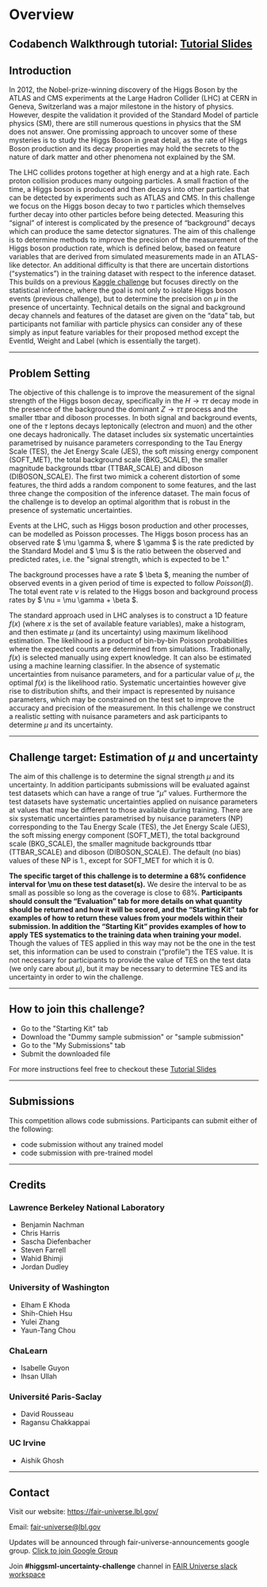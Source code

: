 # Overview 


## Codabench Walkthrough tutorial: [Tutorial Slides](https://fair-universe.lbl.gov/tutorials/Higgs_Uncertainty_Challenge-Codabench_Tutorial.pdf)

## Introduction 
In 2012, the Nobel-prize-winning discovery of the Higgs Boson by the ATLAS and CMS experiments at the Large Hadron Collider (LHC) at CERN in Geneva, Switzerland was a major milestone in the history of physics. However, despite the validation it provided of the Standard Model of particle physics (SM), there are still numerous questions in physics that the SM does not answer. One promissing approach to uncover some of these mysteries is to study the Higgs Boson in great detail, as the rate of Higgs Boson production and its decay properties may hold the secrets to the nature of dark matter and other phenomena not explained by the SM.

The LHC collides protons together at high energy and at a high rate. Each proton collision produces many outgoing particles. A small fraction of the time, a Higgs boson is produced and then decays into other particles that can be detected by experiments such as ATLAS and CMS. In this challenge we focus on the Higgs boson decay to two $\tau$ particles which themselves further decay into other particles before being detected. Measuring this “signal” of interest is complicated by the presence of “background” decays which can produce the same detector signatures. The aim of this challenge is to determine methods to improve the precision of the measurement of the Higgs boson production rate, which is defined below, based on feature variables that are derived from simulated measurements made in an ATLAS-like detector. An additional difficulty is that there are uncertain distortions (“systematics”) in the training dataset with respect to the inference dataset. This builds on a previous [Kaggle challenge](https://www.kaggle.com/c/higgs-boson) but focuses directly on the statistical inference, where the goal is not only to isolate Higgs boson events (previous challenge), but to determine the precision on $\mu$ in the presence of uncertainty. Technical details on the signal and background decay channels and features of the dataset are given on the “data” tab, but participants not familiar with particle physics can consider any of these simply as input feature variables for their proposed method except the EventId, Weight and Label (which is essentially the target).

***

## Problem Setting

The objective of this challenge is to improve the measurement of the signal strength of the Higgs boson decay, specifically in the $H \rightarrow \tau \tau$ decay mode in the presence of the background the dominant $Z \rightarrow \tau \tau$ process and the smaller ttbar and diboson processes. In both signal and background events, one of the $\tau$ leptons decays leptonically (electron and muon) and the other one decays hadronically. The dataset includes six systematic uncertainties parametrised by nuisance parameters corresponding to the Tau Energy Scale (TES), the Jet Energy Scale (JES), the soft missing energy component (SOFT_MET), the total background scale (BKG_SCALE), the smaller magnitude backgrounds ttbar (TTBAR_SCALE) and diboson (DIBOSON_SCALE). The first two mimick a coherent distortion of some features, the third adds a random component to some features, and the last three change the composition of the inference dataset. The main focus of the challenge is to develop an optimal algorithm that is robust in the presence of systematic uncertainties.

Events at the LHC, such as Higgs boson production and other processes, can be modelled as Poisson processes.
The Higgs boson process has an observed rate $ \mu \gamma $, where $ \gamma $ is the rate predicted by the Standard Model and $ \mu $ is the ratio between the observed and predicted rates, i.e. the "signal strength, which is expected to be 1."

The background processes have a rate $ \beta $, meaning the number of observed events in a given period of time is expected to follow $Poisson(\beta)$. The total event rate $\nu$ is related to the Higgs boson and background process rates by $ \nu = \mu \gamma + \beta $.

The standard approach used in LHC analyses is to construct a 1D feature $f(x)$ (where $x$ is the set of available feature variables), make a histogram, and then estimate $\mu$ (and its uncertainty) using maximum likelihood estimation.  The likelihood is a product of bin-by-bin Poisson probabilities where the expected counts are determined from simulations. Traditionally, $f(x)$ is selected manually using expert knowledge. It can also be estimated using a machine learning classifier. In the absence of systematic uncertainties from nuisance parameters, and for a particular value of $\mu$, the optimal $f(x)$ is the likelihood ratio. Systematic uncertainties however give rise to distribution shifts, and their impact is represented by nuisance parameters,  which may be constrained on the test set to improve the accuracy and precision of the measurement. In this challenge we construct a realistic setting with nuisance parameters and ask participants to determine $\mu$ and its uncertainty.

***

## Challenge target: Estimation of $\mu$ and uncertainty

The aim of this challenge is to determine the signal strength $\mu$ and its uncertainty. In addition participants submissions will be evaluated against test datasets which can have a range of true “$\mu$” values.  Furthermore the test datasets have systematic uncertainties applied on nuisance parameters at values that may be different to those available during training. There are six systematic uncertainties parametrised by nuisance parameters (NP) corresponding to the Tau Energy Scale (TES), the Jet Energy Scale (JES), the soft missing energy component (SOFT_MET), the total background scale (BKG_SCALE), the smaller magnitude backgrounds ttbar (TTBAR_SCALE) and diboson (DIBOSON_SCALE). The default (no bias) values of these  NP is 1., except for SOFT_MET for which it is 0.

**The specific target of this challenge is to determine a 68% confidence interval for \mu on these test dataset(s).** We desire the interval to be as small as possible so long as the coverage is close to 68%. **Participants should consult the “Evaluation” tab for more details on what quantity should be returned and how it will be scored, and the “Starting Kit” tab for examples of how to return these values from your models within their submission. In addition the “Starting Kit” provides examples of how to apply TES systematics to the training data when training your model.** Though the values of TES applied in this way may not be the one in the test set, this information can be used to constrain (“profile”) the TES value. It is not necessary for participants to provide the value of TES on the test data (we only care about $\mu$), but it may be necessary to determine TES and its uncertainty in order to win the challenge.

***

## How to join this challenge?

- Go to the "Starting Kit" tab
- Download the "Dummy sample submission" or "sample submission"
- Go to the "My Submissions" tab
- Submit the downloaded file

For more instructions feel free to checkout these [Tutorial Slides](https://fair-universe.lbl.gov/tutorials/Higgs_Uncertainty_Challenge-Codabench_Tutorial.pdf) 

***

## Submissions

This competition allows code submissions. Participants can submit either of the following:
- code submission without any trained model
- code submission with pre-trained model

***

## Credits

### Lawrence Berkeley National Laboratory 
- Benjamin Nachman
- Chris Harris
- Sascha Diefenbacher
- Steven Farrell
- Wahid Bhimji
- Jordan Dudley 

### University of Washington
- Elham E Khoda
- Shih-Chieh Hsu
- Yulei Zhang
- Yaun-Tang Chou

### ChaLearn
- Isabelle Guyon
- Ihsan Ullah

### Université Paris-Saclay
- David Rousseau
- Ragansu Chakkappai

### UC Irvine
- Aishik Ghosh

***

## Contact

Visit our website: https://fair-universe.lbl.gov/

Email: fair-universe@lbl.gov

Updates will be announced through fair-universe-announcements google group. [Click to join Google Group](https://groups.google.com/u/0/a/lbl.gov/g/Fair-Universe-Announcements/)

Join **#higgsml-uncertainty-challenge** channel in [FAIR Universe slack workspace](https://join.slack.com/t/fairuniverse/shared_invite/zt-2dt9ovrp1-jvi0DnCK9jzL3VGrdwYNMA)